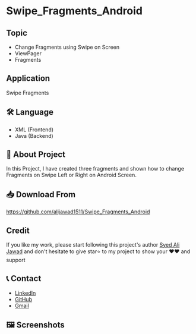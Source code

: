# Swipe_Fragments_Android

## Topic
- Change Fragments using Swipe on Screen
- ViewPager
- Fragments

## Application
Swipe Fragments

## 🛠️ Language
- XML   (Frontend)
- Java  (Backend)

## 📝 About Project
In this Project, I have created three fragments and shown how to change Fragments on Swipe Left or Right on Android Screen.

## 📥 Download From
https://github.com/alijawad1511/Swipe_Fragments_Android

## Credit
If you like my work, please start following this project's author [Syed Ali Jawad](https://github.com/alijawad1511) and don't hesitate to give star⭐ to my project to show your ❤️❤️ and support

## 📞 Contact
- [LinkedIn](https://www.linkedin.com/in/alijawad1511)
- [GitHub](https://github.com/alijawad1511)
- [Gmail](mailto:jawad.bukhari1511@gmail.com)


## 🖼️ Screenshots

